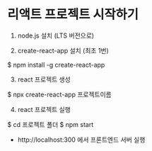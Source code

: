# 리액트 프로젝트 시작하기

1. node.js 설치 (LTS 버전으로)

2. create-react-app 설치 (최초 1번)

$ npm install -g create-react-app

3. react 프로젝트 생성

$ npx create-react-app 프로젝트이름

4. react 프로젝트 실행

$ cd 프로젝트 폴더
$ npm start

- http://localhost:300 에서 프론트엔드 서버 실행